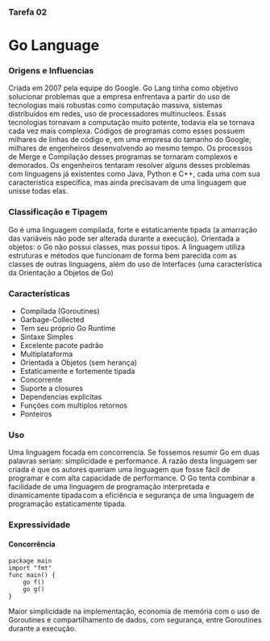 ### Tarefa 02

# Go Language

### Origens e Influencias

Criada em 2007 pela equipe do Google. Go Lang tinha como objetivo solucionar problemas que a empresa enfrentava a partir do uso de tecnologias mais robustas como computação massiva, sistemas distribuídos em redes, uso de processadores multinucleos.
Essas tecnologias tornavam a computação muito potente, todavia ela se tornava cada vez mais complexa. Códigos de programas como esses possuem milhares de linhas de código e, em uma empresa do tamanho do Google, milhares de engenheiros desenvolvendo ao mesmo tempo.
Os processos de Merge e Compilação desses programas se tornaram complexos e demorados. Os engenheiros tentaram resolver alguns desses problemas com linguagens já existentes como Java, Python e C++, cada uma com sua característica específica, mas ainda precisavam de uma linguagem que unisse todas elas.

### Classificação e Tipagem

Go é uma linguagem compilada, forte e estaticamente tipada (a amarração das variáveis não pode ser alterada durante a execução).
Orientada a objetos: o Go não possui classes, mas possui tipos. A linguagem utiliza estruturas e métodos que funcionam de forma bem parecida com as classes de outras linguagens, além do uso de Interfaces (uma característica da Orientação a Objetos de Go)

### Características

 - Compilada (Goroutines)
 - Garbage-Collected
 - Tem seu próprio Go Runtime
 - Sintaxe Simples
 - Excelente pacote padrão
 - Multiplataforma
 - Orientada a Objetos (sem herança)
 - Estaticamente e fortemente tipada
 - Concorrente
 - Suporte a closures
 - Dependencias explicitas
 - Funções com multiplos retornos
 - Ponteiros

### Uso

Uma linguagem focada em concorrencia. Se fossemos resumir Go em duas palavras seriam: simplicidade e performance. A razão desta linguagem ser criada é que os autores queriam uma linguagem que fosse fácil de programar e com alta capacidade de performance.
O Go tenta combinar a facilidade de uma linguagem de programação interpretada e dinamicamente tipada com a eficiência e segurança de uma linguagem de programação estaticamente tipada.


### Expressividade

#### Concorrência
<pre><code>package main
import "fmt"
func main() {
	go f()
	go g()
}</pre></code>

Maior simplicidade na implementação, economia de memória com o uso de Goroutines e compartilhamento de dados, com segurança,
entre Goroutines durante a execução.
